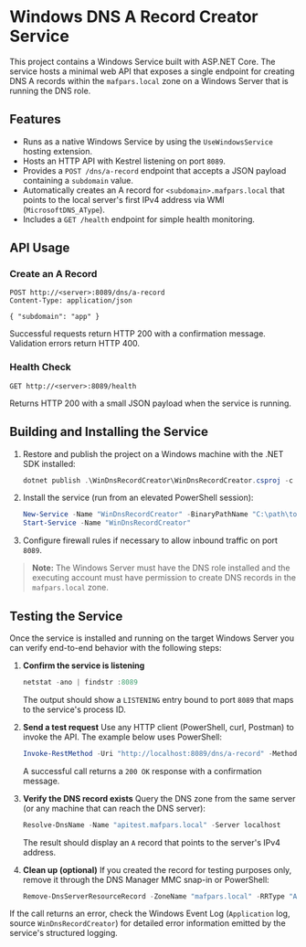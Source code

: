 # Windows DNS A Record Creator Service

This project contains a Windows Service built with ASP.NET Core. The service hosts a minimal web API that exposes a single endpoint for creating DNS A records within the `mafpars.local` zone on a Windows Server that is running the DNS role.

## Features

- Runs as a native Windows Service by using the `UseWindowsService` hosting extension.
- Hosts an HTTP API with Kestrel listening on port `8089`.
- Provides a `POST /dns/a-record` endpoint that accepts a JSON payload containing a `subdomain` value.
- Automatically creates an A record for `<subdomain>.mafpars.local` that points to the local server's first IPv4 address via WMI (`MicrosoftDNS_AType`).
- Includes a `GET /health` endpoint for simple health monitoring.

## API Usage

### Create an A Record

```http
POST http://<server>:8089/dns/a-record
Content-Type: application/json

{ "subdomain": "app" }
```

Successful requests return HTTP 200 with a confirmation message. Validation errors return HTTP 400.

### Health Check

```http
GET http://<server>:8089/health
```

Returns HTTP 200 with a small JSON payload when the service is running.

## Building and Installing the Service

1. Restore and publish the project on a Windows machine with the .NET SDK installed:
   ```powershell
   dotnet publish .\WinDnsRecordCreator\WinDnsRecordCreator.csproj -c Release -r win-x64 --self-contained false
   ```
2. Install the service (run from an elevated PowerShell session):
   ```powershell
   New-Service -Name "WinDnsRecordCreator" -BinaryPathName "C:\path\to\publish\WinDnsRecordCreator.exe" -DisplayName "Windows DNS A Record Creator" -Description "Creates DNS A records for mafpars.local"
   Start-Service -Name "WinDnsRecordCreator"
   ```
3. Configure firewall rules if necessary to allow inbound traffic on port `8089`.

> **Note:** The Windows Server must have the DNS role installed and the executing account must have permission to create DNS records in the `mafpars.local` zone.

## Testing the Service

Once the service is installed and running on the target Windows Server you can verify end-to-end behavior with the following steps:

1. **Confirm the service is listening**
   ```powershell
   netstat -ano | findstr :8089
   ```
   The output should show a `LISTENING` entry bound to port `8089` that maps to the service's process ID.

2. **Send a test request**
   Use any HTTP client (PowerShell, curl, Postman) to invoke the API. The example below uses PowerShell:
   ```powershell
   Invoke-RestMethod -Uri "http://localhost:8089/dns/a-record" -Method Post -Body '{"subdomain":"apitest"}' -ContentType "application/json"
   ```
   A successful call returns a `200 OK` response with a confirmation message.

3. **Verify the DNS record exists**
   Query the DNS zone from the same server (or any machine that can reach the DNS server):
   ```powershell
   Resolve-DnsName -Name "apitest.mafpars.local" -Server localhost
   ```
   The result should display an `A` record that points to the server's IPv4 address.

4. **Clean up (optional)**
   If you created the record for testing purposes only, remove it through the DNS Manager MMC snap-in or PowerShell:
   ```powershell
   Remove-DnsServerResourceRecord -ZoneName "mafpars.local" -RRType "A" -Name "apitest" -Force
   ```

If the call returns an error, check the Windows Event Log (`Application` log, source `WinDnsRecordCreator`) for detailed error information emitted by the service's structured logging.

